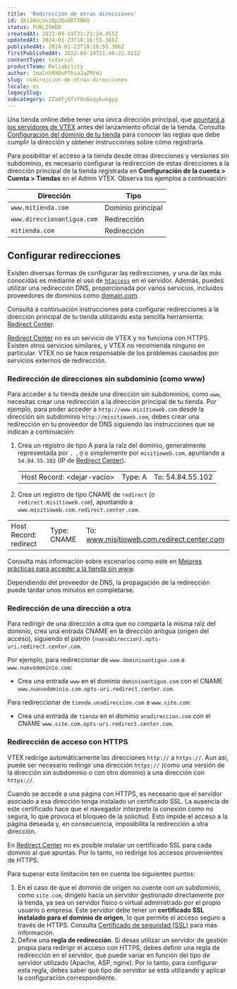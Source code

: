 ```yaml
---
title: 'Redirección de otras direcciones'
id: 3Xi2AeLUx2QpJQu8DTX8KQ
status: PUBLISHED
createdAt: 2022-09-19T21:21:24.455Z
updatedAt: 2024-01-23T18:16:55.386Z
publishedAt: 2024-01-23T18:16:55.386Z
firstPublishedAt: 2022-09-19T21:40:22.913Z
contentType: tutorial
productTeam: Reliability
author: 1malnhMX0vPThsaJaZMYm2
slug: redireccion-de-otras-direcciones
locale: es
legacySlug: 
subcategory: 2Za4fjGfxYOo6oqykukgyy
---
```


Una tienda online debe tener una única dirección principal, que [apuntará a los servidores de VTEX](https://help.vtex.com/es/tracks/como-realizar-el-go-live-de-tu-tienda--4Ns5FxIiksmjsdX2yOTduM/7sM5IMx02zaHvAFTm0OxiJ) antes del lanzamiento oficial de la tienda. Consulta [Configuración del dominio de tu tienda](https://help.vtex.com/es/tutorial/configurar-dominio-de-la-tienda--tutorials_2450) para conocer las reglas que debe cumplir la dirección y obtener instrucciones sobre cómo registrarla.

Para posibilitar el acceso a la tienda desde otras direcciones y versiones sin subdominio, es necesario configurar la redirección de estas direcciones a la dirección principal de la tienda registrada en **Configuración de la cuenta > Cuenta > Tiendas** en el Admin VTEX. Observa los ejemplos a continuación:

| Dirección | Tipo |
|---|---|
| `www.mitienda.com` | Dominio principal |
| `www.direccionantigua.com` | Redirección |
| `mitienda.com` | Redirección |

## Configurar redirecciones

Existen diversas formas de configurar las redirecciones, y una de las más conocidas es mediante el uso de <code>[htaccess](https://developer.mozilla.org/en-US/docs/Learn/Server-side/Apache_Configuration_htaccess)</code> en el servidor. Además, puedes utilizar una redirección DNS, proporcionada por varios servicios, incluidos proveedores de dominios como [domain.com](https://www.domain.com/).

Consulta a continuación instrucciones para configurar redirecciones a la dirección principal de tu tienda utilizando esta sencilla herramienta: [Redirect Center](http://redirect.center/).

<div class="alert alert-warning">
  <p><a href="http://redirect.center/">Redirect Center</a> no es un servicio de VTEX y no funciona con HTTPS. Existen otros servicios similares, y VTEX no recomienda ninguno en particular. VTEX no se hace responsable de los problemas causados por servicios externos de redirección.</p>
</div>

### Redirección de direcciones sin subdominio (como www)

Para acceder a tu tienda desde una dirección sin subdominios, como `www`, necesitas crear una redirección a la dirección principal de tu tienda. Por ejemplo, para poder acceder a `http://www.misitioweb.com` desde la dirección sin subdominio `http://misitioweb.com`, debes crear una redirección en tu proveedor de DNS siguiendo las instrucciones que se indican a continuación:

1. Crea un registro de tipo A para la raíz del dominio, generalmente representada por `. `, `@` o simplemente por `misitioweb.com`, apuntando a `54.84.55.102` (IP de [Redirect Center](http://redirect.center/)).

   |   |   |   |
   |---|---|---|
   | Host Record: <dejar-vacío\> | Type: A | To: 54.84.55.102 |

2. Crea un registro de tipo CNAME de `redirect` (o `redirect.misitioweb.com`), apuntando a `www.misitioweb.com.redirect.center.com`.

  |   |   |   |
  |---|---|---|
  | Host Record: redirect | Type: CNAME | To: www.misitioweb.com.redirect.center.com |

Consulta más información sobre escenarios como este en [Mejores prácticas para acceder a la tienda sin www](https://help.vtex.com/es/tutorial/mejores-practicas-para-acceder-a-tienda-sin-www--tutorials_4278).

Dependiendo del proveedor de DNS, la propagación de la redirección puede tardar unos minutos en completarse.

### Redirección de una dirección a otra

Para redirigir de una dirección a otra que no comparta la misma raíz del dominio, crea una entrada CNAME en la dirección antigua (origen del acceso), siguiendo el patrón `{nuevaDireccion}.opts-uri.redirect.center.com`.

Por ejemplo, para redireccionar de `www.dominioantiguo.com` a `www.nuevodominio.com`:

* Crea una entrada `www` en el dominio `dominioantiguo.com` con el CNAME `www.nuevodominio.com.opts-uri.redirect.center.com`.

Para redireccionar de `tienda.unadireccion.com` a `www.site.com`:

* Crea una entrada de `tienda` en el dominio `unadireccion.com` con el CNAME `www.site.com.opts-uri.redirect.center.com`.

### Redirección de acceso con HTTPS

VTEX redirige automáticamente las direcciones `http://` a `https://`. Aun así, puede ser necesario redirigir una dirección `https://` (como una versión de la dirección sin subdominio o con otro dominio) a una dirección con `https://`.

Cuando se accede a una página con HTTPS, es necesario que el servidor asociado a esa dirección tenga instalado un certificado SSL. La ausencia de este certificado hace que el navegador interprete la conexión como no segura, lo que provoca el bloqueo de la solicitud. Esto impide el acceso a la página deseada y, en consecuencia, imposibilita la redirección a otra dirección.

En [Redirect Center](http://redirect.center/) no es posible instalar un certificado SSL para cada dominio al que apuntas. Por lo tanto, no redirige los accesos provenientes de HTTPS.

Para superar esta limitación ten en cuenta los siguientes puntos:

1. En el caso de que el dominio de origen no cuente con un subdominio, como `site.com`, dirígelo hacia un servidor gestionado directamente por la tienda, ya sea un servidor físico o virtual administrado por el propio usuario o empresa. Este servidor debe tener un **certificado SSL instalado para el dominio de origen**, lo que permite el acceso seguro a través de HTTPS. Consulta [Certificado de seguridad (SSL)](https://help.vtex.com/es/tutorial/certificado-de-seguridad-ssl--tutorials_1308) para más información.
2. Define una **regla de redirección**. Si desas utilizar un servidor de gestión propia para redirigir el acceso con HTTPS, debes definir una regla de redirección en el servidor, que puede variar en función del tipo de servidor utilizado (Apache, ASP, nginx). Por lo tanto, para configurar esta regla, debes saber qué tipo de servidor se está utilizando y aplicar la configuración correspondiente.
